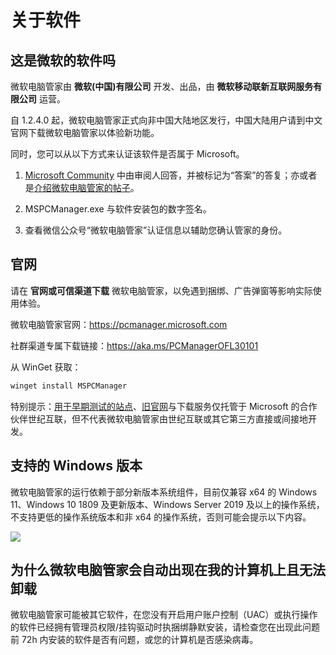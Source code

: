 # 关于软件

## 这是微软的软件吗
微软电脑管家由 **微软(中国)有限公司** 开发、出品，由 **微软移动联新互联网服务有限公司** 运营。

自 1.2.4.0 起，微软电脑管家正式向非中国大陆地区发行，中国大陆用户请到中文官网下载微软电脑管家以体验新功能。

同时，您可以从以下方式来认证该软件是否属于 Microsoft。 
1. [Microsoft Community](https://answers.microsoft.com/zh-hans/windows/forum/all/%E5%BE%AE%E8%BD%AF%E7%94%B5%E8%84%91%E7%AE%A1/4a460771-247c-4c3d-865b-5dfa401808ff) 中由审阅人回答，并被标记为“答案”的答复；亦或者是[介绍微软电脑管家的帖子](https://answers.microsoft.com/zh-hans/windows/forum/all/%E5%BE%AE%E8%BD%AF%E7%94%B5%E8%84%91%E7%AE%A1/489a6cca-17cb-47df-95da-5d31bd95a06b)。

2. MSPCManager.exe 与软件安装包的数字签名。

3. 查看微信公众号“微软电脑管家”认证信息以辅助您确认管家的身份。

## 官网
请在 **官网或可信渠道下载** 微软电脑管家，以免遇到捆绑、广告弹窗等影响实际使用体验。

微软电脑管家官网：https://pcmanager.microsoft.com

社群渠道专属下载链接：https://aka.ms/PCManagerOFL30101

从 WinGet 获取：

```PowerShell
winget install MSPCManager
````

特别提示：[用于早期测试的站点](https://windowsmaster-test.chinacloudsites.cn)、[旧官网](https://cn.bing.com/guanjia)与下载服务仅托管于 Microsoft 的合作伙伴世纪互联，但不代表微软电脑管家由世纪互联或其它第三方直接或间接地开发。

## 支持的 Windows 版本
微软电脑管家的运行依赖于部分新版本系统组件，目前仅兼容 x64 的 Windows 11、Windows 10 1809 及更新版本、Windows Server 2019 及以上的操作系统，不支持更低的操作系统版本和非 x64 的操作系统，否则可能会提示以下内容。

![](../assets/get-started/about/unsupported-system.png)

## 为什么微软电脑管家会自动出现在我的计算机上且无法卸载
微软电脑管家可能被其它软件，在您没有开启用户账户控制（UAC）或执行操作的软件已经拥有管理员权限/挂钩驱动时执捆绑静默安装，请检查您在出现此问题前 72h 内安装的软件是否有问题，或您的计算机是否感染病毒。
